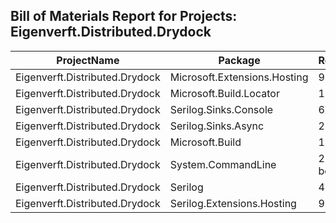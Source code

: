﻿## Bill of Materials Report for Projects: Eigenverft.Distributed.Drydock

| ProjectName | Package | ResolvedVersion |
|-------------|---------|-----------------|
| Eigenverft.Distributed.Drydock | Microsoft.Extensions.Hosting | 9.0.10 |
| Eigenverft.Distributed.Drydock | Microsoft.Build.Locator | 1.9.1 |
| Eigenverft.Distributed.Drydock | Serilog.Sinks.Console | 6.0.0 |
| Eigenverft.Distributed.Drydock | Serilog.Sinks.Async | 2.1.0 |
| Eigenverft.Distributed.Drydock | Microsoft.Build | 17.11.31 |
| Eigenverft.Distributed.Drydock | System.CommandLine | 2.0.0-beta5.25306.1 |
| Eigenverft.Distributed.Drydock | Serilog | 4.3.0 |
| Eigenverft.Distributed.Drydock | Serilog.Extensions.Hosting | 9.0.0 |